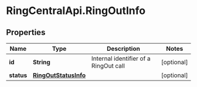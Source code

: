 # RingCentralApi.RingOutInfo

## Properties
Name | Type | Description | Notes
------------ | ------------- | ------------- | -------------
**id** | **String** | Internal identifier of a RingOut call | [optional] 
**status** | [**RingOutStatusInfo**](RingOutStatusInfo.md) |  | [optional] 



